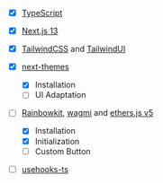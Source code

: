 
- [x] [TypeScript](https://www.typescriptlang.org)
- [x] [Next.js 13](https://nextjs.org/docs)
- [x] [TailwindCSS](https://tailwindcss.com) and
      [TailwindUI](https://tailwindui.com)
- [x] [next-themes](https://github.com/pacocoursey/next-themes)
  - [x] Installation
  - [ ] UI Adaptation
- [ ] [Rainbowkit](https://www.rainbowkit.com),
      [wagmi](https://wagmi.sh) and
      [ethers.js v5](https://docs.ethers.org/v5)
  - [x] Installation
  - [x] Initialization
  - [ ] Custom Button
- [ ] [usehooks-ts](https://usehooks-ts.com)

